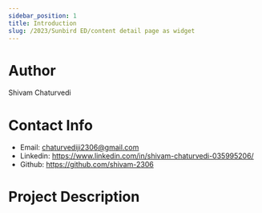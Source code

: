 ```yaml
---
sidebar_position: 1
title: Introduction
slug: /2023/Sunbird ED/content detail page as widget
---
```



# Author
Shivam Chaturvedi

# Contact Info
- Email: chaturvediji2306@gmail.com 
- Linkedin: https://www.linkedin.com/in/shivam-chaturvedi-035995206/ 
- Github: https://github.com/shivam-2306

# Project Description

